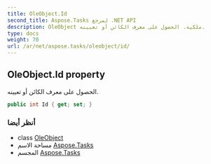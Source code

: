 ```yaml
---
title: OleObject.Id
second_title: Aspose.Tasks لمرجع .NET API
description: OleObject ملكية. الحصول على معرف الكائن أو تعيينه.
type: docs
weight: 70
url: /ar/net/aspose.tasks/oleobject/id/
---
```

## OleObject.Id property

الحصول على معرف الكائن أو تعيينه.

```csharp
public int Id { get; set; }
```

### أنظر أيضا

* class [OleObject](../)
* مساحة الاسم [Aspose.Tasks](../../oleobject/)
* المجسم [Aspose.Tasks](../../../)


